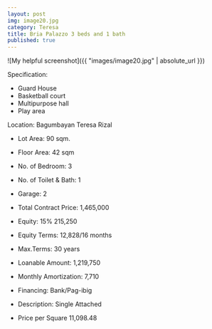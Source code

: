 ```yaml
---
layout: post
img: image20.jpg
category: Teresa
title: Bria Palazzo 3 beds and 1 bath
published: true
---
```


![My helpful screenshot]({{ "images/image20.jpg" | absolute_url }})


Specification: 

- Guard House
- Basketball court
- Multipurpose hall
- Play area


Location: Bagumbayan Teresa Rizal

- Lot Area: 90 sqm. 
- Floor Area: 42 sqm
- No. of Bedroom: 3
- No. of Toilet & Bath: 1
- Garage: 2
- Total Contract Price: 1,465,000
- Equity: 15% 215,250
- Equity Terms: 12,828/16 months
- Max.Terms: 30 years
- Loanable Amount: 1,219,750
- Monthly Amortization: 7,710
- Financing: Bank/Pag-ibig


- Description: Single Attached
- Price per Square 11,098.48

